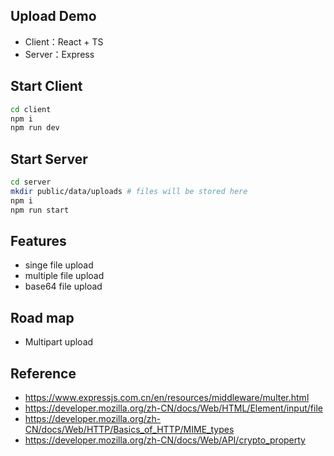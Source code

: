 ## Upload Demo

- Client：React + TS
- Server：Express

## Start Client

```bash
cd client
npm i
npm run dev
```

## Start Server

```bash
cd server
mkdir public/data/uploads # files will be stored here
npm i
npm run start
```

## Features

- singe file upload
- multiple file upload
- base64 file upload

## Road map

- Multipart upload

## Reference

- https://www.expressjs.com.cn/en/resources/middleware/multer.html
- https://developer.mozilla.org/zh-CN/docs/Web/HTML/Element/input/file
- https://developer.mozilla.org/zh-CN/docs/Web/HTTP/Basics_of_HTTP/MIME_types
- https://developer.mozilla.org/zh-CN/docs/Web/API/crypto_property
